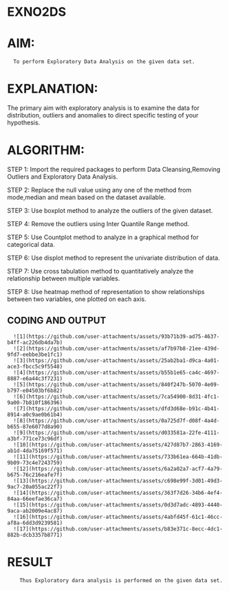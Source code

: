 # EXNO2DS
# AIM:
      To perform Exploratory Data Analysis on the given data set.
      
# EXPLANATION:
  The primary aim with exploratory analysis is to examine the data for distribution, outliers and anomalies to direct specific testing of your hypothesis.
  
# ALGORITHM:
STEP 1: Import the required packages to perform Data Cleansing,Removing Outliers and Exploratory Data Analysis.

STEP 2: Replace the null value using any one of the method from mode,median and mean based on the dataset available.

STEP 3: Use boxplot method to analyze the outliers of the given dataset.

STEP 4: Remove the outliers using Inter Quantile Range method.

STEP 5: Use Countplot method to analyze in a graphical method for categorical data.

STEP 6: Use displot method to represent the univariate distribution of data.

STEP 7: Use cross tabulation method to quantitatively analyze the relationship between multiple variables.

STEP 8: Use heatmap method of representation to show relationships between two variables, one plotted on each axis.

## CODING AND OUTPUT
      ![1](https://github.com/user-attachments/assets/93b71b39-ad75-4637-b4ff-ac226db4da7b)
      ![2](https://github.com/user-attachments/assets/af7b97b8-21ee-439d-9fd7-eebbe3be1fc1)
      ![3](https://github.com/user-attachments/assets/25ab2ba1-d9ca-4a01-ace3-fbcc5c9f5548)
      ![4](https://github.com/user-attachments/assets/b55b1e65-ca4c-4697-8887-e6a44c3f7231)
      ![5](https://github.com/user-attachments/assets/840f247b-5070-4e09-b797-e04503bf6b82)
      ![6](https://github.com/user-attachments/assets/7ca54900-8d31-4fc1-9a00-7b810f186396)
      ![7](https://github.com/user-attachments/assets/dfd3d68e-b91c-4b41-8914-a0c9ae0b61b4)
      ![8](https://github.com/user-attachments/assets/0a725d7f-d08f-4a4d-b655-87e6077d8a90)
      ![9](https://github.com/user-attachments/assets/d033581a-22fe-4111-a3bf-771ce73c96df)
      ![10](https://github.com/user-attachments/assets/427d87b7-2863-4169-ab1d-4da75169f571)
      ![11](https://github.com/user-attachments/assets/733b61ea-664b-41db-9b09-73c4e7243759)
      ![12](https://github.com/user-attachments/assets/6a2a02a7-acf7-4a79-b675-76c216eafe7f)
      ![13](https://github.com/user-attachments/assets/c698e99f-3d01-49d3-9ac7-20a055ac22f7)
      ![14](https://github.com/user-attachments/assets/363f7d26-34b6-4ef4-84aa-66eefae36ca7)
      ![15](https://github.com/user-attachments/assets/0d3d7adc-4893-4440-9aca-ab2009e4ac87)
      ![16](https://github.com/user-attachments/assets/4abfd45f-61c1-46cc-af8a-6dd3d9239581)
      ![17](https://github.com/user-attachments/assets/b83e371c-8ecc-4dc1-882b-dcb3357b8771)



# RESULT
        Thus Exploratory dara analysis is performed on the given data set.
